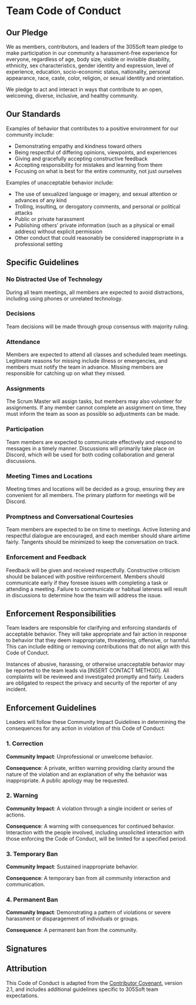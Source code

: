 # Team Code of Conduct

## Our Pledge

We as members, contributors, and leaders of the 305Soft team pledge to make participation in our community a harassment-free experience for everyone, regardless of age, body size, visible or invisible disability, ethnicity, sex characteristics, gender identity and expression, level of experience, education, socio-economic status, nationality, personal appearance, race, caste, color, religion, or sexual identity and orientation.

We pledge to act and interact in ways that contribute to an open, welcoming, diverse, inclusive, and healthy community.

## Our Standards

Examples of behavior that contributes to a positive environment for our community include:

- Demonstrating empathy and kindness toward others
- Being respectful of differing opinions, viewpoints, and experiences
- Giving and gracefully accepting constructive feedback
- Accepting responsibility for mistakes and learning from them
- Focusing on what is best for the entire community, not just ourselves

Examples of unacceptable behavior include:

- The use of sexualized language or imagery, and sexual attention or advances of any kind
- Trolling, insulting, or derogatory comments, and personal or political attacks
- Public or private harassment
- Publishing others' private information (such as a physical or email address) without explicit permission
- Other conduct that could reasonably be considered inappropriate in a professional setting

## Specific Guidelines

### No Distracted Use of Technology

During all team meetings, all members are expected to avoid distractions, including using phones or unrelated technology.

### Decisions

Team decisions will be made through group consensus with majority ruling.

### Attendance

Members are expected to attend all classes and scheduled team meetings. Legitimate reasons for missing include illness or emergencies, and members must notify the team in advance. Missing members are responsible for catching up on what they missed.

### Assignments

The Scrum Master will assign tasks, but members may also volunteer for assignments. If any member cannot complete an assignment on time, they must inform the team as soon as possible so adjustments can be made.

### Participation

Team members are expected to communicate effectively and respond to messages in a timely manner. Discussions will primarily take place on Discord, which will be used for both coding collaboration and general discussions.

### Meeting Times and Locations

Meeting times and locations will be decided as a group, ensuring they are convenient for all members. The primary platform for meetings will be Discord.

### Promptness and Conversational Courtesies

Team members are expected to be on time to meetings. Active listening and respectful dialogue are encouraged, and each member should share airtime fairly. Tangents should be minimized to keep the conversation on track.

### Enforcement and Feedback

Feedback will be given and received respectfully. Constructive criticism should be balanced with positive reinforcement. Members should communicate early if they foresee issues with completing a task or attending a meeting. Failure to communicate or habitual lateness will result in discussions to determine how the team will address the issue.

## Enforcement Responsibilities

Team leaders are responsible for clarifying and enforcing standards of acceptable behavior. They will take appropriate and fair action in response to behavior that they deem inappropriate, threatening, offensive, or harmful. This can include editing or removing contributions that do not align with this Code of Conduct.

Instances of abusive, harassing, or otherwise unacceptable behavior may be reported to the team leads via [INSERT CONTACT METHOD]. All complaints will be reviewed and investigated promptly and fairly. Leaders are obligated to respect the privacy and security of the reporter of any incident.

## Enforcement Guidelines

Leaders will follow these Community Impact Guidelines in determining the consequences for any action in violation of this Code of Conduct:

### 1. Correction

**Community Impact**: Unprofessional or unwelcome behavior.

**Consequence**: A private, written warning providing clarity around the nature of the violation and an explanation of why the behavior was inappropriate. A public apology may be requested.

### 2. Warning

**Community Impact**: A violation through a single incident or series of actions.

**Consequence**: A warning with consequences for continued behavior. Interaction with the people involved, including unsolicited interaction with those enforcing the Code of Conduct, will be limited for a specified period.

### 3. Temporary Ban

**Community Impact**: Sustained inappropriate behavior.

**Consequence**: A temporary ban from all community interaction and communication.

### 4. Permanent Ban

**Community Impact**: Demonstrating a pattern of violations or severe harassment or disparagement of individuals or groups.

**Consequence**: A permanent ban from the community.

## Signatures



## Attribution

This Code of Conduct is adapted from the [Contributor Covenant](https://www.contributor-covenant.org), version 2.1, and includes additional guidelines specific to 305Soft team expectations.

